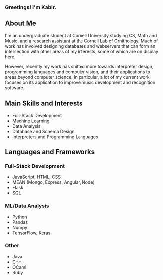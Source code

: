 ### Greetings! I'm Kabir.

## About Me
I'm an undergraduate student at Cornell University studying CS, Math and Music, and a research assistant at the Cornell Lab of Ornithology. Much of work has involved designing databases and webservers that can form an intersection with other areas of my interests, some of which are on display here. 

However, recently my work has shifted more towards interpreter design, programming languages and computer vision, and their applications to areas beyond computer science. In particular, a lot of my current work focuses on its application to improve music development and recognition software.

## Main Skills and Interests
- Full-Stack Development
- Machine Learning
- Data Analysis
- Database and Schema Design
- Interpreters and Programming Languages
  
## Languages and Frameworks
  ### Full-Stack Development
  - JavaScript, HTML, CSS
  - MEAN (Mongo, Express, Angular, Node)
  - Flask
  - SQL

  ### ML/Data Analysis
  - Python
  - Pandas
  - Numpy
  - TensorFlow, Keras

  ### Other
  - Java
  - C++
  - OCaml
  - Ruby
